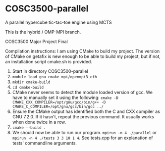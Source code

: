 # COSC3500-parallel
A parallel hypercube tic-tac-toe engine using MCTS

This is the hybrid / OMP-MPI branch.

COSC3500 Major Project Final

Compilation instructions:
I am using CMake to build my project. The version of CMake on getafix is new enough to be able to build my project, but if not, an installation script cmake.sh is provided.

1. Start in directory COSC3500-parallel
2. ```module load gnu cmake mpi/openmpi3_eth```
3. ```mkdir cmake-build```
4. ```cd cmake-build```
5. CMake never seems to detect the module loaded version of gcc. We have to manually set it using the following: ```cmake -D CMAKE_CXX_COMPILER=/opt/gnu/gcc/bin/g++ -D CMAKE_C_COMPILER=/opt/gnu/gcc/bin/gcc ../```
6. Ensure the CMake output has identified both the C and CXX compiler as GNU 7.2.0. If it hasn't, repeat the previous command. It usually works when done twice in a row.
7. ```cmake --build .```
8. We should now be able to run our program. ```mpirun -n 4 ./parallel``` or ```mpirun -n 4 ./tests 3 3 10 1 4```. See tests.cpp for an explanation of tests' commandline arguments.